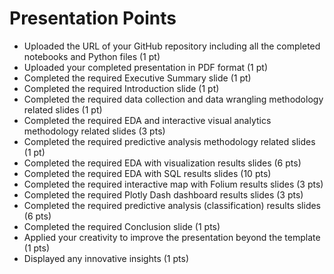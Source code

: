 # Presentation Points

- Uploaded the URL of your GitHub repository including all the completed notebooks and Python files (1 pt)
- Uploaded your completed presentation in PDF format (1 pt)
- Completed the required Executive Summary slide (1 pt)
- Completed the required Introduction slide (1 pt)
- Completed the required data collection and data wrangling methodology related slides (1 pt)
- Completed the required EDA and interactive visual analytics methodology related slides (3 pts)
- Completed the required predictive analysis methodology related slides (1 pt)
- Completed the required EDA with visualization results slides (6 pts)
- Completed the required EDA with SQL results slides (10 pts)
- Completed the required interactive map with Folium results slides (3 pts)
- Completed the required Plotly Dash dashboard results slides (3 pts)
- Completed the required predictive analysis (classification) results slides (6 pts)
- Completed the required Conclusion slide (1 pts)
- Applied your creativity to improve the presentation beyond the template (1 pts)
- Displayed any innovative insights (1 pts)